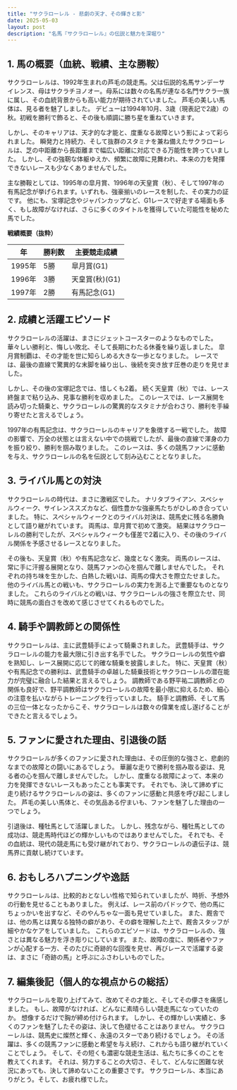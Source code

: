 ```yaml
---
title: "サクラローレル - 悲劇の天才、その輝きと影"
date: 2025-05-03
layout: post
description: "名馬『サクラローレル』の伝説と魅力を深堀り"
---
```


## 1. 馬の概要（血統、戦績、主な勝鞍）

サクラローレルは、1992年生まれの芦毛の競走馬。父は伝説的名馬サンデーサイレンス、母はサクラチヨノオー。母系には数々の名馬が連なる名門サクラ一族に属し、その血統背景からも高い能力が期待されていました。  芦毛の美しい馬体は、見る者を魅了しました。  デビューは1994年10月、3歳（現表記で2歳）の秋。初戦を勝利で飾ると、その後も順調に勝ち星を重ねていきます。

しかし、そのキャリアは、天才的な才能と、度重なる故障という影によって彩られました。  瞬発力と持続力、そして抜群のスタミナを兼ね備えたサクラローレルは、芝の中距離から長距離まで幅広い距離に対応できる万能性を誇っていました。 しかし、その強靭な体躯ゆえか、頻繁に故障に見舞われ、本来の力を発揮できないレースも少なくありませんでした。

主な勝鞍としては、1995年の皐月賞、1996年の天皇賞（秋）、そして1997年の有馬記念が挙げられます。いずれも、強豪揃いのレースを制した、その実力の証です。  他にも、宝塚記念やジャパンカップなど、G1レースで好走する場面も多く、もし故障がなければ、さらに多くのタイトルを獲得していた可能性を秘めた馬でした。

**戦績概要（抜粋）**

| 年 | 勝利数 | 主要競走成績 |
|---|---|---|
| 1995年 | 5勝 | 皐月賞(G1) |
| 1996年 | 3勝 | 天皇賞(秋)(G1) |
| 1997年 | 2勝 | 有馬記念(G1) |


## 2. 成績と活躍エピソード

サクラローレルの活躍は、まさにジェットコースターのようなものでした。  華々しい勝利と、悔しい敗北、そして長期にわたる休養を繰り返しました。  皐月賞制覇は、その才能を世に知らしめる大きな一歩となりました。  レースでは、最後の直線で驚異的な末脚を繰り出し、後続を突き放す圧巻の走りを見せました。

しかし、その後の宝塚記念では、惜しくも2着。  続く天皇賞（秋）では、レース終盤まで粘り込み、見事な勝利を収めました。  このレースでは、レース展開を読み切った騎乗と、サクラローレルの驚異的なスタミナが合わさり、勝利を手繰り寄せたと言えるでしょう。

1997年の有馬記念は、サクラローレルのキャリアを象徴する一戦でした。  故障の影響で、万全の状態とは言えない中での挑戦でしたが、最後の直線で渾身の力を振り絞り、勝利を掴み取りました。  このレースは、多くの競馬ファンに感動を与え、サクラローレルの名を伝説として刻み込むこととなりました。


## 3. ライバル馬との対決

サクラローレルの時代は、まさに激戦区でした。  ナリタブライアン、スペシャルウィーク、サイレンススズカなど、個性豊かな強豪馬たちがひしめき合っていました。  特に、スペシャルウィークとのライバル対決は、競馬史に残る名勝負として語り継がれています。  両馬は、皐月賞で初めて激突。  結果はサクラローレルの勝利でしたが、スペシャルウィークも僅差で2着に入り、その後のライバル関係を予感させるレースとなりました。

その後も、天皇賞（秋）や有馬記念など、幾度となく激突。  両馬のレースは、常に手に汗握る展開となり、競馬ファンの心を掴んで離しませんでした。  それぞれの持ち味を生かした、白熱した戦いは、両馬の偉大さを際立たせました。  他のライバル馬との戦いも、サクラローレルの実力を測る上で重要なものとなりました。  これらのライバルとの戦いは、サクラローレルの強さを際立たせ、同時に競馬の面白さを改めて感じさせてくれるものでした。


## 4. 騎手や調教師との関係性

サクラローレルは、主に武豊騎手によって騎乗されました。  武豊騎手は、サクラローレルの能力を最大限に引き出す名手でした。  サクラローレルの気性や癖を熟知し、レース展開に応じて的確な騎乗を披露しました。  特に、天皇賞（秋）や有馬記念での勝利は、武豊騎手の卓越した騎乗技術とサクラローレルの潜在能力が完璧に融合した結果と言えるでしょう。  調教師である野平祐二調教師との関係も良好で、野平調教師はサクラローレルの故障を最小限に抑えるため、細心の注意を払いながらトレーニングを行っていました。  騎手と調教師、そして馬の三位一体となったからこそ、サクラローレルは数々の偉業を成し遂げることができたと言えるでしょう。


## 5. ファンに愛された理由、引退後の話

サクラローレルが多くのファンに愛された理由は、その圧倒的な強さと、悲劇的なまでの故障との闘いにあるでしょう。  華麗な走りで勝利を掴み取る姿は、見る者の心を掴んで離しませんでした。  しかし、度重なる故障によって、本来の力を発揮できないレースもあったことも事実です。  それでも、決して諦めずに走り続けるサクラローレルの姿は、多くのファンに感動と共感を呼び起こしました。  芦毛の美しい馬体と、その気品ある佇まいも、ファンを魅了した理由の一つでしょう。

引退後は、種牡馬として活躍しました。  しかし、残念ながら、種牡馬としての成功は、競走馬時代ほどの輝かしいものではありませんでした。  それでも、その血統は、現代の競走馬にも受け継がれており、サクラローレルの遺伝子は、競馬界に貢献し続けています。


## 6. おもしろハプニングや逸話

サクラローレルは、比較的おとなしい性格で知られていましたが、時折、予想外の行動を見せることもありました。  例えば、レース前のパドックで、他の馬にちょっかいを出すなど、そのやんちゃな一面も見せていました。  また、厩舎では、他の馬とは異なる独特の癖があり、その癖を理解した上で、厩舎スタッフが細やかなケアをしていました。  これらのエピソードは、サクラローレルの、強さとは異なる魅力を浮き彫りにしています。  また、故障の度に、関係者やファンが心配する一方、そのたびに奇跡的な回復を見せ、再びレースで活躍する姿は、まさに「奇跡の馬」と呼ぶにふさわしいものでした。


## 7. 編集後記（個人的な視点からの総括）

サクラローレルを取り上げてみて、改めてその才能と、そしてその儚さを痛感しました。  もし、故障がなければ、どんなに素晴らしい競走馬になっていたのか。  想像するだけで胸が締め付けられます。  しかし、その輝かしい実績と、多くのファンを魅了したその姿は、決して色褪せることはありません。  サクラローレルは、競馬史に燦然と輝く、永遠のスターであり続けるでしょう。  その活躍は、多くの競馬ファンに感動と希望を与え続け、これからも語り継がれていくことでしょう。  そして、その短くも濃密な競走生活は、私たちに多くのことを教えてくれます。  それは、努力することの大切さ、そして、どんなに困難な状況にあっても、決して諦めないことの重要さです。  サクラローレル、本当にありがとう。そして、お疲れ様でした。
